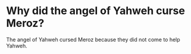 # Why did the angel of Yahweh curse Meroz?

The angel of Yahweh cursed Meroz because they did not come to help Yahweh.
